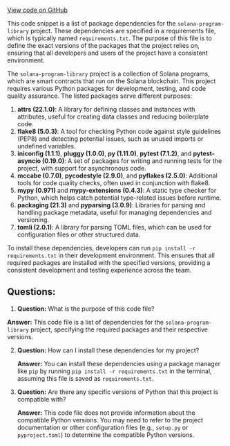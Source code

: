 [View code on GitHub](https://github.com/solana-labs/solana-program-library/stake-pool/py/optional-requirements.txt)

This code snippet is a list of package dependencies for the `solana-program-library` project. These dependencies are specified in a requirements file, which is typically named `requirements.txt`. The purpose of this file is to define the exact versions of the packages that the project relies on, ensuring that all developers and users of the project have a consistent environment.

The `solana-program-library` project is a collection of Solana programs, which are smart contracts that run on the Solana blockchain. This project requires various Python packages for development, testing, and code quality assurance. The listed packages serve different purposes:

1. **attrs (22.1.0)**: A library for defining classes and instances with attributes, useful for creating data classes and reducing boilerplate code.
2. **flake8 (5.0.3)**: A tool for checking Python code against style guidelines (PEP8) and detecting potential issues, such as unused imports or undefined variables.
3. **iniconfig (1.1.1)**, **pluggy (1.0.0)**, **py (1.11.0)**, **pytest (7.1.2)**, and **pytest-asyncio (0.19.0)**: A set of packages for writing and running tests for the project, with support for asynchronous code.
4. **mccabe (0.7.0)**, **pycodestyle (2.9.0)**, and **pyflakes (2.5.0)**: Additional tools for code quality checks, often used in conjunction with flake8.
5. **mypy (0.971)** and **mypy-extensions (0.4.3)**: A static type checker for Python, which helps catch potential type-related issues before runtime.
6. **packaging (21.3)** and **pyparsing (3.0.9)**: Libraries for parsing and handling package metadata, useful for managing dependencies and versioning.
7. **tomli (2.0.1)**: A library for parsing TOML files, which can be used for configuration files or other structured data.

To install these dependencies, developers can run `pip install -r requirements.txt` in their development environment. This ensures that all required packages are installed with the specified versions, providing a consistent development and testing experience across the team.
## Questions: 
 1. **Question:** What is the purpose of this code file?

   **Answer:** This code file is a list of dependencies for the `solana-program-library` project, specifying the required packages and their respective versions.

2. **Question:** How can I install these dependencies for my project?

   **Answer:** You can install these dependencies using a package manager like `pip` by running `pip install -r requirements.txt` in the terminal, assuming this file is saved as `requirements.txt`.

3. **Question:** Are there any specific versions of Python that this project is compatible with?

   **Answer:** This code file does not provide information about the compatible Python versions. You may need to refer to the project documentation or other configuration files (e.g., `setup.py` or `pyproject.toml`) to determine the compatible Python versions.